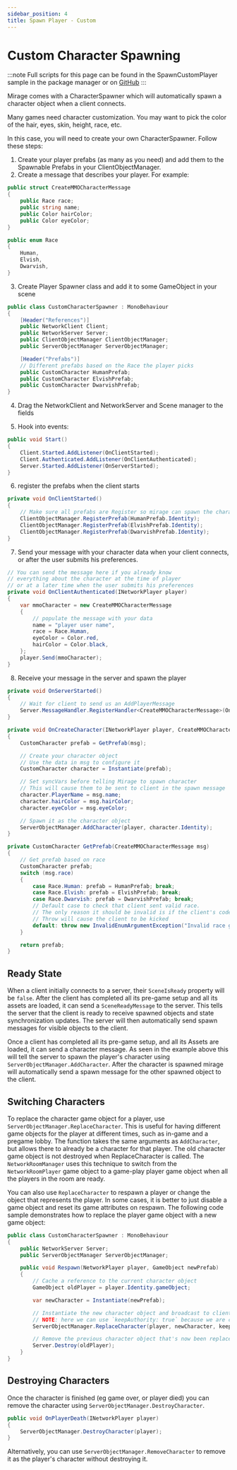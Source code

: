 ```yaml
---
sidebar_position: 4
title: Spawn Player - Custom
---
```

# Custom Character Spawning

:::note
Full scripts for this page can be found in the SpawnCustomPlayer sample in the package manager or on [GitHub](https://github.com/MirageNet/Mirage/tree/main/Assets/Mirage/Samples%7E/SpawnCustomPlayer)
:::

Mirage comes with a CharacterSpawner which will automatically spawn a character object when a client connects.

Many games need character customization. You may want to pick the color of the hair, eyes, skin, height, race, etc.

In this case, you will need to create your own CharacterSpawner.  Follow these steps:

1) Create your player prefabs (as many as you need) and add them to the Spawnable Prefabs in your ClientObjectManager.
2) Create a message that describes your player. For example:
``` cs
public struct CreateMMOCharacterMessage
{
    public Race race;
    public string name;
    public Color hairColor;
    public Color eyeColor;
}

public enum Race
{
    Human,
    Elvish,
    Dwarvish,
}
```
3) Create Player Spawner class and add it to some GameObject in your scene
``` cs
public class CustomCharacterSpawner : MonoBehaviour
{
    [Header("References")]
    public NetworkClient Client;
    public NetworkServer Server;
    public ClientObjectManager ClientObjectManager;
    public ServerObjectManager ServerObjectManager;

    [Header("Prefabs")]
    // Different prefabs based on the Race the player picks
    public CustomCharacter HumanPrefab;
    public CustomCharacter ElvishPrefab;
    public CustomCharacter DwarvishPrefab;
}
```
4) Drag the NetworkClient and NetworkServer and Scene manager to the fields

5) Hook into events:

```cs
public void Start()
{
    Client.Started.AddListener(OnClientStarted);
    Client.Authenticated.AddListener(OnClientAuthenticated);
    Server.Started.AddListener(OnServerStarted);
}
```

6) register the prefabs when the client starts

```cs
private void OnClientStarted()
{
    // Make sure all prefabs are Register so mirage can spawn the character for this client and for other players
    ClientObjectManager.RegisterPrefab(HumanPrefab.Identity);
    ClientObjectManager.RegisterPrefab(ElvishPrefab.Identity);
    ClientObjectManager.RegisterPrefab(DwarvishPrefab.Identity);
}
```

7) Send your message with your character data when your client connects, or after the user submits his preferences.

``` cs
// You can send the message here if you already know
// everything about the character at the time of player
// or at a later time when the user submits his preferences
private void OnClientAuthenticated(INetworkPlayer player)
{
    var mmoCharacter = new CreateMMOCharacterMessage
    {
        // populate the message with your data
        name = "player user name",
        race = Race.Human,
        eyeColor = Color.red,
        hairColor = Color.black,
    };
    player.Send(mmoCharacter);
}
```
8) Receive your message in the server and spawn the player

```cs
private void OnServerStarted()
{
    // Wait for client to send us an AddPlayerMessage
    Server.MessageHandler.RegisterHandler<CreateMMOCharacterMessage>(OnCreateCharacter);
}

private void OnCreateCharacter(INetworkPlayer player, CreateMMOCharacterMessage msg)
{
    CustomCharacter prefab = GetPrefab(msg);

    // Create your character object
    // Use the data in msg to configure it
    CustomCharacter character = Instantiate(prefab);

    // Set syncVars before telling Mirage to spawn character
    // This will cause them to be sent to client in the spawn message
    character.PlayerName = msg.name;
    character.hairColor = msg.hairColor;
    character.eyeColor = msg.eyeColor;

    // Spawn it as the character object
    ServerObjectManager.AddCharacter(player, character.Identity);
}

private CustomCharacter GetPrefab(CreateMMOCharacterMessage msg)
{
    // Get prefab based on race
    CustomCharacter prefab;
    switch (msg.race)
    {
        case Race.Human: prefab = HumanPrefab; break;
        case Race.Elvish: prefab = ElvishPrefab; break;
        case Race.Dwarvish: prefab = DwarvishPrefab; break;
        // Default case to check that client sent valid race.
        // The only reason it should be invalid is if the client's code was modified by an attacker
        // Throw will cause the client to be kicked
        default: throw new InvalidEnumArgumentException("Invalid race given");
    }

    return prefab;
}
```

## Ready State

When a client initially connects to a server, their `SceneIsReady` property will be `false`. After the client has completed all its pre-game setup and all its assets are loaded, it can send a `SceneReadyMessage` to the server. This tells the server that the client is ready to receive spawned objects and state synchronization updates. The server will then automatically send spawn messages for visible objects to the client.

Once a client has completed all its pre-game setup, and all its Assets are loaded, it can send a character message. As seen in the example above this will tell the server to spawn the player's character using `ServerObjectManager.AddCharacter`. After the character is spawned mirage will automatically send a spawn message for the other spawned object to the client.

## Switching Characters

To replace the character game object for a player, use `ServerObjectManager.ReplaceCharacter`. This is useful for having different game objects for the player at different times, such as in-game and a pregame lobby. The function takes the same arguments as `AddCharacter`, but allows there to already be a character for that player. The old character game object is not destroyed when ReplaceCharacter is called. The `NetworkRoomManager` uses this technique to switch from the `NetworkRoomPlayer` game object to a game-play player game object when all the players in the room are ready.

You can also use `ReplaceCharacter` to respawn a player or change the object that represents the player. In some cases, it is better to just disable a game object and reset its game attributes on respawn. The following code sample demonstrates how to replace the player game object with a new game object:

``` cs
public class CustomCharacterSpawner : MonoBehaviour
{
    public NetworkServer Server;
    public ServerObjectManager ServerObjectManager;

    public void Respawn(NetworkPlayer player, GameObject newPrefab)
    {
        // Cache a reference to the current character object
        GameObject oldPlayer = player.Identity.gameObject;

        var newCharacter = Instantiate(newPrefab);

        // Instantiate the new character object and broadcast to clients
        // NOTE: here we can use `keepAuthority: true` because we are calling Destroy on the old prefab immediately after.
        ServerObjectManager.ReplaceCharacter(player, newCharacter, keepAuthority: true);

        // Remove the previous character object that's now been replaced
        Server.Destroy(oldPlayer);
    }
}
```


## Destroying Characters

Once the character is finished (eg game over, or player died) you can remove the character using `ServerObjectManager.DestroyCharacter`.

```cs
public void OnPlayerDeath(INetworkPlayer player)
{
    ServerObjectManager.DestroyCharacter(player);
}
```

Alternatively, you can use `ServerObjectManager.RemoveCharacter` to remove it as the player's character without destroying it.

